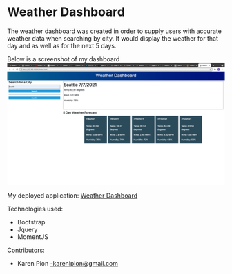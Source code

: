 # Weather Dashboard

The weather dashboard was created in order to supply users with accurate weather data when searching by city.
It would display the weather for that day and as well as for the next 5 days.

Below is a screenshot of my dashboard
![Weather Dahboard Screenshot](./assets/weather-dashboard.png)

My deployed application:
[Weather Dashboard](https://ksapir.github.io/weather-dashboard/)

Technologies used:
 - Bootstrap
 - Jquery
 - MomentJS

Contributors:
- Karen Pion
   -karenlpion@gmail.com 
